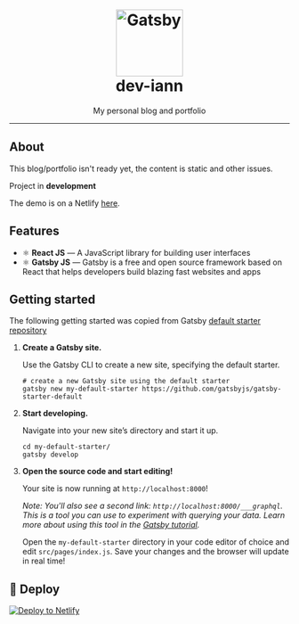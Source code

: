 <h1 align="center">
<a href="https://www.gatsbyjs.org">
  <img alt="Gatsby" src="https://www.gatsbyjs.org/monogram.svg" width="120" />
</a>
<br>
dev-iann
</h1>

<p align="center">My personal blog and portfolio</p>

<hr />

## About

<p>This blog/portfolio isn't ready yet, the content is static and other issues.</p>
<p>Project in <strong>development</strong></p>
<p>The demo is on a Netlify <a href="https://deviann.netlify.com/">here</a>.</p>

## Features

- ⚛️ **React JS** — A JavaScript library for building user interfaces
- ⚛️ **Gatsby JS** — Gatsby is a free and open source framework based on React that helps developers build blazing fast websites and apps

## Getting started

The following getting started was copied from Gatsby [default starter repository](https://github.com/gatsbyjs/gatsby-starter-default)

1.  **Create a Gatsby site.**

    Use the Gatsby CLI to create a new site, specifying the default starter.

    ```shell
    # create a new Gatsby site using the default starter
    gatsby new my-default-starter https://github.com/gatsbyjs/gatsby-starter-default
    ```

2.  **Start developing.**

    Navigate into your new site’s directory and start it up.

    ```shell
    cd my-default-starter/
    gatsby develop
    ```

3.  **Open the source code and start editing!**

    Your site is now running at `http://localhost:8000`!

    _Note: You'll also see a second link: _`http://localhost:8000/___graphql`_. This is a tool you can use to experiment with querying your data. Learn more about using this tool in the [Gatsby tutorial](https://www.gatsbyjs.org/tutorial/part-five/#introducing-graphiql)._

    Open the `my-default-starter` directory in your code editor of choice and edit `src/pages/index.js`. Save your changes and the browser will update in real time!

## 💫 Deploy

[![Deploy to Netlify](https://www.netlify.com/img/deploy/button.svg)](https://app.netlify.com/start/deploy?repository=https://github.com/gatsbyjs/gatsby-starter-default)
